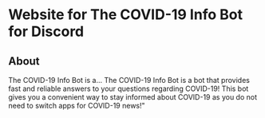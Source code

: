 # Website for The COVID-19 Info Bot for Discord

## About
The COVID-19 Info Bot is a...
The COVID-19 Info Bot is a bot that provides fast and reliable answers to your questions regarding COVID-19! This bot gives you a convenient way to stay informed about COVID-19 as you do not need to switch apps for COVID-19 news!"
